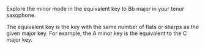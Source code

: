 Explore the minor mode in the equivalent key to Bb major in your tenor saxophone.

The equivalent key is the key with the same number of flats or sharps as the given major key.
For example, the A minor key is the equivalent to the C major key.